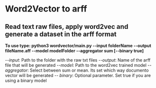 # Word2Vector to arff

## Read text raw files, apply word2vec and generate a dataset in the arff format 


**To use type: python3 wordvector/main.py --input folderName --output fileName.aff --model modelFolder --aggregator sum [--binary true]**

*--input*: Path to the folder with the raw txt files
*--output*: Name of the arff file that will be generated
*--model*: Path to the word2vec trained model
*--aggregator*: Select between sum or mean. Its set which way documento vector will be generated
*-- binary*: Optional parameter. Set true if you are using a binary model 
